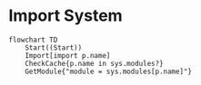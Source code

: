 # Import System

```mermaid
flowchart TD
    Start((Start))
    Import[import p.name]
    CheckCache{p.name in sys.modules?}
    GetModule{"module = sys.modules[p.name]"}
```
